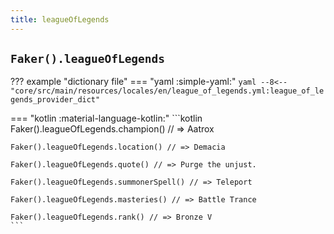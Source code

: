 ```yaml
---
title: leagueOfLegends
---
```


## `Faker().leagueOfLegends`

??? example "dictionary file"
    === "yaml :simple-yaml:"
        ```yaml
        --8<-- "core/src/main/resources/locales/en/league_of_legends.yml:league_of_legends_provider_dict"
        ```

=== "kotlin :material-language-kotlin:"
    ```kotlin
    Faker().leagueOfLegends.champion() // => Aatrox

    Faker().leagueOfLegends.location() // => Demacia

    Faker().leagueOfLegends.quote() // => Purge the unjust.

    Faker().leagueOfLegends.summonerSpell() // => Teleport

    Faker().leagueOfLegends.masteries() // => Battle Trance

    Faker().leagueOfLegends.rank() // => Bronze V
    ```
